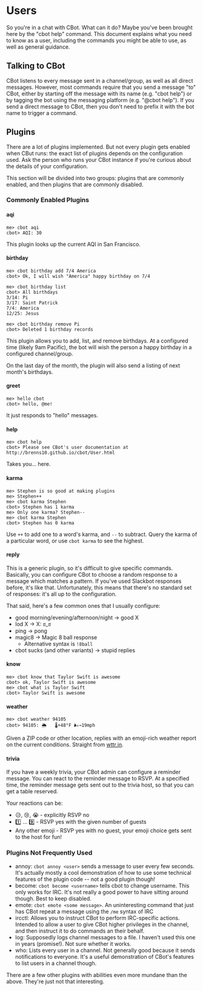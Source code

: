 # Users

So you're in a chat with CBot. What can it do? Maybe you've been brought here by
the "cbot help" command. This document explains what you need to know as a user,
including the commands you might be able to use, as well as general guidance.

## Talking to CBot

CBot listens to every message sent in a channel/group, as well as all direct
messages. However, most commands require that you send a message "to" CBot,
either by starting off the message with its name (e.g. "cbot help") or by
tagging the bot using the messaging platform (e.g. "@cbot help"). If you send a
direct message to CBot, then you don't need to prefix it with the bot name to
trigger a command.

## Plugins

There are a lot of plugins implemented. But not every plugin gets enabled when
CBut runs: the exact list of plugins depends on the configuration used. Ask the
person who runs your CBot instance if you're curious about the details of your
configuration.

This section will be divided into two groups: plugins that are commonly enabled,
and then plugins that are commonly disabled.

### Commonly Enabled Plugins

#### aqi

```
me> cbot aqi
cbot> AQI: 30
```

This plugin looks up the current AQI in San Francisco.

#### birthday

```
me> cbot birthday add 7/4 America
cbot> Ok, I will wish "America" happy birthday on 7/4

me> cbot birthday list
cbot> All birthdays
3/14: Pi
3/17: Saint Patrick
7/4: America
12/25: Jesus

me> cbot birthday remove Pi
cbot> Deleted 1 birthday records
```

This plugin allows you to add, list, and remove birthdays. At a configured time
(likely 9am Pacific), the bot will wish the person a happy birthday in a
configured channel/group.

On the last day of the month, the plugin will also send a listing of next
month's birthdays.

#### greet

```
me> hello cbot
cbot> hello, @me!
```

It just responds to "hello" messages.

#### help

```
me> cbot help
cbot> Please see CBot's user documentation at http://brenns10.github.io/cbot/User.html
```

Takes you... here.

#### karma

```
me> Stephen is so good at making plugins
me> Stephen++
me> cbot karma Stephen
cbot> Stephen has 1 karma
me> Only one karma? Stephen--
me> cbot karma Stephen
cbot> Stephen has 0 karma
```

Use `++` to add one to a word's karma, and `--` to subtract. Query the karma of
a particular word, or use `cbot karma` to see the highest.

#### reply

This is a generic plugin, so it's difficult to give specific commands.
Basically, you can configure CBot to choose a random response to a message which
matches a pattern. If you've used Slackbot responses before, it's like that.
Unfortunately, this means that there's no standard set of responses: it's all up
to the configuration.

That said, here's a few common ones that I usually configure:

- good morning/evening/afternoon/night -> good X
- lod X -> X: ಠ_ಠ
- ping -> pong
- magic8 -> Magic 8 ball response
  - Alternative syntax is `!8ball`
- cbot sucks (and other variants) -> stupid replies

#### know

```
me> cbot know that Taylor Swift is awesome
cbot> ok, Taylor Swift is awesome
me> cbot what is Taylor Swift
cbot> Taylor Swift is awesome
```

#### weather

```
me> cbot weather 94105
cbot> 94105: 🌦   🌡️+48°F 🌬️→19mph
```

Given a ZIP code or other location, replies with an emoji-rich weather report on
the current conditions. Straight from [wttr.in](http://wttr.in).

#### trivia

If you have a weekly trivia, your CBot admin can configure a reminder message.
You can react to the reminder message to RSVP. At a specified time, the reminder
message gets sent out to the trivia host, so that you can get a table reserved.

Your reactions can be:

- 😥, 😢, 😭 - explicitly RSVP no
- 1️⃣ ... 9️⃣ - RSVP yes with the given number of guests
- Any other emoji - RSVP yes with no guest, your emoji choice gets sent to the
  host for fun!

### Plugins Not Frequently Used

- annoy: `cbot annoy <user>` sends a message to user every few seconds. It's
  actually mostly a cool demonstration of how to use some technical features of
  the plugin code -- not a good plugin though!
- become: `cbot become <username>` tells cbot to change username. This only
  works for IRC. It's not really a good power to have sitting around though.
  Best to keep disabled.
- emote: `cbot emote <some message>`. An uninteresting command that just has
  CBot repeat a message using the `/me` syntax of IRC
- ircctl: Allows you to instruct CBot to perform IRC-specific actions. Intended
  to allow a user to give CBot higher privileges in the channel, and then
  instruct it to do commands an their behalf.
- log: Supposedly logs channel messages to a file. I haven't used this one in
  years (promise!). Not sure whether it works.
- who: Lists every user in a channel. Not generally good because it sends
  notifications to everyone. It's a useful demonstration of CBot's features to
  list users in a channel though.

There are a few other plugins with abilities even more mundane than the above.
They're just not that interesting.

